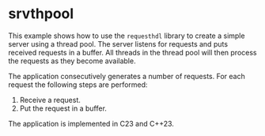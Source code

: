 # srvthpool

This example shows how to use the `requesthdl` library to create a simple server
using a thread pool. The server listens for requests and puts received 
requests in a buffer. All threads in the thread pool will then process the requests
as they become available.

The application consecutively generates a number of requests. For each request
the following steps are performed:

1. Receive a request.
2. Put the request in a buffer.

The application is implemented in C23 and C++23.

